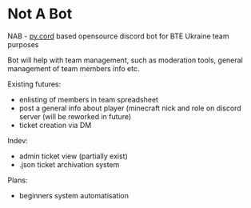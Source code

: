 # Not A Bot 

NAB - [py.cord](https://docs.pycord.dev/en/stable/) based opensource discord bot for BTE Ukraine team purposes

Bot will help with team management, such as moderation tools, general management of team members info etc.

Existing futures:
+ enlisting of members in team spreadsheet
+ post a general info about player (minecraft nick and role on discord server (will be reworked in future)
+ ticket creation via DM

Indev:
+ admin ticket view (partially exist)
+ .json ticket archivation system

Plans:
+ beginners system automatisation
